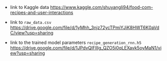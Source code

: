 - link to Kaggle data  https://www.kaggle.com/shuyangli94/food-com-recipes-and-user-interactions 

- link to ```raw_data.csv``` https://drive.google.com/file/d/1yMhh_3njz72ycTPmiYJiK8HWT6K0aVdC/view?usp=sharing 

- link to the trained model parameters ```recipe_generation_rnn.h5``` https://drive.google.com/file/d/1JPdvQlFIllg_QZO5i0qLEXavk5oyMaN1/view?usp=sharing
